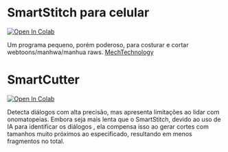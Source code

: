 # SmartStitch para celular
[![Open In Colab](https://colab.research.google.com/assets/colab-badge.svg)](https://colab.research.google.com/github/xmks-colab/SmartCutter/blob/main/SmartStitch_para_celular.ipynb)

Um programa pequeno, porém poderoso, para costurar e cortar webtoons/manhwa/manhua raws.
[MechTechnology](https://github.com/MechTechnology/SmartStitch)


# SmartCutter
[![Open In Colab](https://colab.research.google.com/assets/colab-badge.svg)](https://colab.research.google.com/github/xmks-colab/SmartCutter/blob/main/modelo.ipynb)


Detecta diálogos com alta precisão, mas apresenta limitações ao lidar com onomatopeias. Embora seja mais lenta que o SmartStitch, devido ao uso de IA para identificar os diálogos , ela compensa isso ao gerar cortes com tamanhos muito próximos ao especificado, resultando em menos fragmentos no total.
